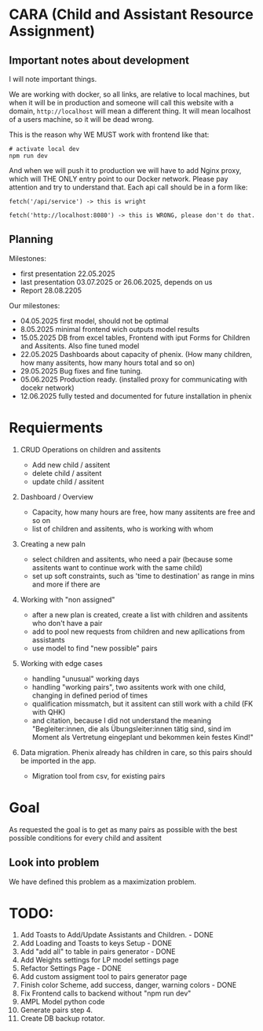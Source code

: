 # CARA (Child and Assistant Resource Assignment)

## Important notes about development

I will note important things.

We are working with docker, so all links, are relative to local machines, but when it will be in production
and someone will call this website with a domain, `http://localhost` will mean a different thing. It will
mean localhost of a users machine, so it will be dead wrong.

This is the reason why WE MUST work with frontend like that:

```
# activate local dev
npm run dev
```

And when we will push it to production we will have to add Nginx proxy, which will THE ONLY entry point to our Docker network. Please pay attention and try to understand that. Each api call should be in a form like:

```
fetch('/api/service') -> this is wright

fetch('http://localhost:8080') -> this is WRONG, please don't do that.
```

## Planning

Milestones:

- first presentation 22.05.2025
- last presentation 03.07.2025 or 26.06.2025, depends on us
- Report 28.08.2205

Our milestones:

- 04.05.2025 first model, should not be optimal
- 8.05.2025 minimal frontend wich outputs model results
- 15.05.2025 DB from excel tables, Frontend with iput Forms for Children and Assitents. Also fine tuned model
- 22.05.2025 Dashboards about capacity of phenix. (How many children, how many assitents, how many hours total and so on)
- 29.05.2025 Bug fixes and fine tuning.
- 05.06.2025 Production ready. (installed proxy for communicating with docekr network)
- 12.06.2025 fully tested and documented for future installation in phenix

# Requierments

1. CRUD Operations on children and assitents

   - Add new child / assitent
   - delete child / assitent
   - update child / assitent

2. Dashboard / Overview

   - Capacity, how many hours are free, how many assitents are free and so on
   - list of children and assitents, who is working with whom

3. Creating a new paln

   - select children and assitents, who need a pair (because some assitents want to continue work with the same child)
   - set up soft constraints, such as 'time to destination' as range in mins and more if there are

4. Working with "non assigned"

   - after a new plan is created, create a list with children and assitents who don't have a pair
   - add to pool new requests from children and new apllications from assistants
   - use model to find "new possible" pairs

5. Working with edge cases

   - handling "unusual" working days
   - handling "working pairs", two assitents work with one child, changing in defined period of times
   - qualification missmatch, but it assitent can still work with a child (FK with QHK)
   - and citation, because I did not understand the meaning "Begleiter:innen, die als Übungsleiter:innen tätig sind, sind im Moment als Vertretung eingeplant und bekommen kein festes Kind!"

6. Data migration. Phenix already has children in care, so this pairs should be imported in the app.
   - Migration tool from csv, for existing pairs

# Goal

As requested the goal is to get as many pairs as possible with the best possible conditions for every child and assitent

## Look into problem

We have defined this problem as a maximization problem.

# TODO:

1. Add Toasts to Add/Update Assistants and Children. - DONE
2. Add Loading and Toasts to keys Setup - DONE
3. Add "add all" to table in pairs generator - DONE
4. Add Weights settings for LP model settings page
5. Refactor Settings Page - DONE
6. Add custom assigment tool to pairs generator page
7. Finish color Scheme, add success, danger, warning colors - DONE
8. Fix Frontend calls to backend without "npm run dev"
9. AMPL Model python code
10. Generate pairs step 4.
11. Create DB backup rotator.
